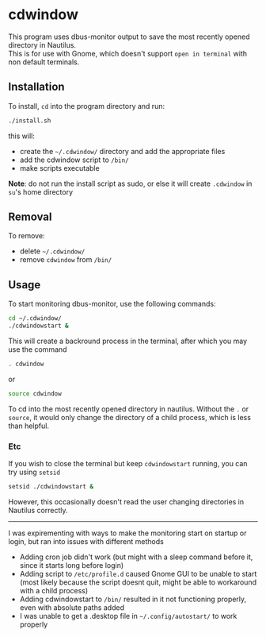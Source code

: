 # cdwindow

This program uses dbus-monitor output to save the most recently opened directory in Nautilus.  
This is for use with Gnome, which doesn't support `open in terminal` with non default terminals.

## Installation
To install, `cd` into the program directory and run:
```bash
./install.sh
```
this will:  
- create the `~/.cdwindow/` directory and add the appropriate files  
- add the cdwindow script to `/bin/`  
- make scripts executable  

**Note**: do not run the install script as sudo, or else it will create `.cdwindow` in `su`'s home directory

## Removal
To remove:  
- delete `~/.cdwindow/`
- remove `cdwindow` from `/bin/`  

## Usage
To start monitoring dbus-monitor, use the following commands:
```bash
cd ~/.cdwindow/
./cdwindowstart &
```
This will create a backround process in the terminal, after which you may use the command
```bash
. cdwindow
```
or 
```bash
source cdwindow
```
To cd into the most recently opened directory in nautilus. Without the `.` or `source`, it would only change the directory of a child process, which is less than helpful.

### Etc
If you wish to close the terminal but keep `cdwindowstart` running, you can try using `setsid`
```bash
setsid ./cdwindowstart &
```
However, this occasionally doesn't read the user changing directories in Nautilus correctly.  

---

I was expirementing with ways to make the monitoring start on startup or login, but ran into issues with different methods  
- Adding cron job didn't work (but might with a sleep command before it, since it starts long before login)
- Adding script to `/etc/profile.d` caused Gnome GUI to be unable to start (most likely because the script doesnt quit, might be able to workaround with a child process)
- Adding cdwindowstart to `/bin/` resulted in it not functioning properly, even with absolute paths added
- I was unable to get a .desktop file in `~/.config/autostart/` to work properly

